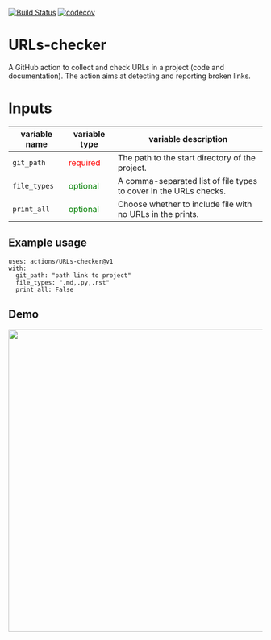 [![Build Status](https://travis-ci.org/SuperKogito/URLs-checker.svg?branch=master)](https://travis-ci.org/SuperKogito/URLs-checker)
[![codecov](https://codecov.io/gh/SuperKogito/URLs-checker/branch/master/graph/badge.svg)](https://codecov.io/gh/SuperKogito/URLs-checker)
# URLs-checker

A GitHub action to collect and check URLs in a project (code and documentation).
The action aims at detecting and reporting broken links.

# Inputs

| variable name | variable type                                |      variable description                                        |
|---------------|----------------------------------------------|------------------------------------------------------------------|
| `git_path`    | <span style="color:red"> required </span>    | The path to the start directory of the project.                  |
| `file_types`  | <span style="color:green"> optional </span>  | A comma-separated list of file types to cover in the URLs checks.|
| `print_all`   | <span style="color:green"> optional </span>  | Choose whether to include file with no URLs in the prints.       |

## Example usage

```
uses: actions/URLs-checker@v1
with:
  git_path: "path link to project"
  file_types: ".md,.py,.rst"
  print_all: False
```

## Demo

<img src="demo.gif" width="1100" height="600" />
